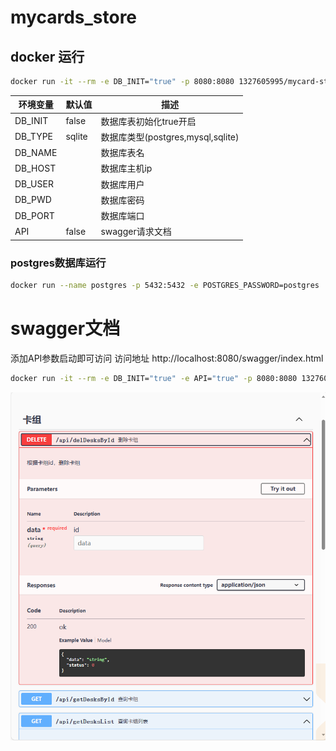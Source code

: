 # mycards_store

## docker 运行

```bash
docker run -it --rm -e DB_INIT="true" -p 8080:8080 1327605995/mycard-store:1.0
```

| 环境变量    | 默认值    | 描述                           |
|---------|--------|------------------------------|
| DB_INIT | false  | 数据库表初始化true开启                |
| DB_TYPE | sqlite | 数据库类型(postgres,mysql,sqlite) |
| DB_NAME |        | 数据库表名                        |
| DB_HOST |        | 数据库主机ip                      |
| DB_USER |        | 数据库用户                        |
| DB_PWD  |        | 数据库密码                        |
| DB_PORT |        | 数据库端口                        |
| API     | false  | swagger请求文档                  |
### postgres数据库运行
```bash
docker run --name postgres -p 5432:5432 -e POSTGRES_PASSWORD=postgres  -e TZ=PRC -v pgdata:/var/lib/postgresql/data --restart=always -d postgres:12
```
# swagger文档
添加API参数启动即可访问
访问地址 http://localhost:8080/swagger/index.html
```bash
docker run -it --rm -e DB_INIT="true" -e API="true" -p 8080:8080 1327605995/mycard-store:1.0
```
![img.png](./docs%2Fimg.png)